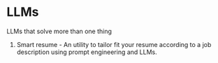 # LLMs
LLMs that solve more than one thing 
1. Smart resume -  An utility to tailor fit your resume according to a job description using prompt engineering and LLMs. 
